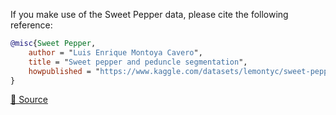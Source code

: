 If you make use of the Sweet Pepper data, please cite the following reference:

``` bibtex 
@misc{Sweet Pepper,
	author = "Luis Enrique Montoya Cavero",
	title = "Sweet pepper and peduncle segmentation",
	howpublished = "https://www.kaggle.com/datasets/lemontyc/sweet-pepper?resource=download"
}
```

[🔗 Source](https://www.kaggle.com/datasets/lemontyc/sweet-pepper?resource=download)